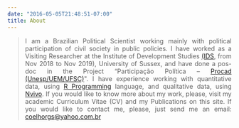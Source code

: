 ```yaml
---
date: "2016-05-05T21:48:51-07:00"
title: About
---
```


<style>
body {
text-align: justify}
</style>

> I am a Brazilian Political Scientist working mainly with political participation of civil society in public policies. I have worked as a Visiting Researcher at the Institute of Development Studies [(IDS](https://www.ids.ac.uk/), from Nov 2018 to Nov 2019), University of Sussex, and have done a pos-doc in the Project “Participação Política – [Procad (Unesp/UEM/UFSC)](https://participacaopolitica.cfh.ufsc.br/)". I have experience working with quantitative data, using [R Programming](https://www.r-project.org/) language, and qualitative data, using [Nvivo](https://www.qsrinternational.com/nvivo/home). If you would like to know more about my work, please, visit my academic Curriculum Vitae (CV) and my Publications on this site. If you would like to contact me, please, just send me an email: coelhorgs@yahoo.com.br